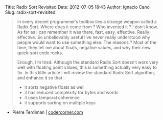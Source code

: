 Title: Radix Sort Revisited
Date: 2012-07-05 18:43
Author: Ignacio Cano
Slug: radix-sort-revisited

> In every decent programmer’s toolbox lies a strange weapon called a
> Radix Sort. Where does it come from ? Who invented it ? I don’t know.
> As far as I can remember it was there, fast, easy, effective. Really
> effective. So unbelievably useful I’ve never really understood why
> people would want to use something else. The reasons ? Most of the
> time, they tell me about floats, negative values, and why their new
> quick-sort code rocks.
>
> Enough, I’m tired. Although the standard Radix Sort doesn’t work very
> well with floating point values, this is something actually very easy
> to fix. In this little article I will review the standard Radix Sort
> algorithm, and enhance it so that :
>
> - it sorts negative floats as well
>  - it has reduced complexity for bytes and words
>  - it uses temporal coherence
>  - it supports sorting on multiple keys

- Pierre Terdiman | [codercorner.com][]

  [codercorner.com]: http://codercorner.com/RadixSortRevisited.htm
    "Radix Sort Revisited"
